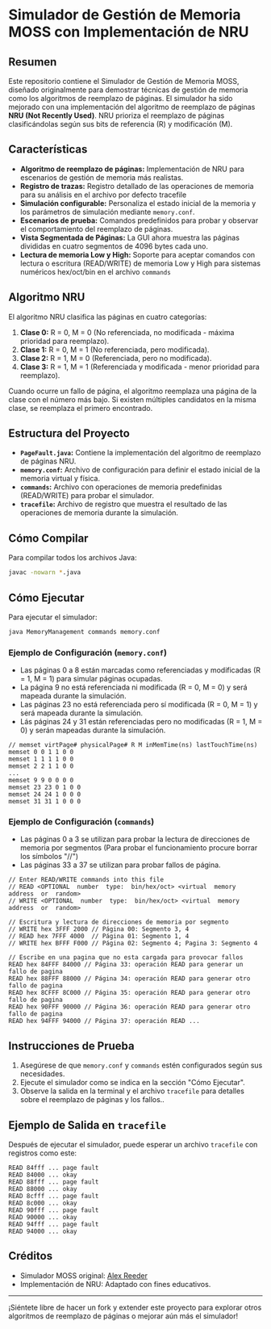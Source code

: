 # Simulador de Gestión de Memoria MOSS con Implementación de NRU

## Resumen
Este repositorio contiene el Simulador de Gestión de Memoria MOSS, diseñado originalmente para demostrar técnicas de gestión de memoria como los algoritmos de reemplazo de páginas. El simulador ha sido mejorado con una implementación del algoritmo de reemplazo de páginas **NRU (Not Recently Used)**. NRU prioriza el reemplazo de páginas clasificándolas según sus bits de referencia (R) y modificación (M).

## Características
- **Algoritmo de reemplazo de páginas:** Implementación de NRU para escenarios de gestión de memoria más realistas.
- **Registro de trazas:** Registro detallado de las operaciones de memoria para su análisis en el archivo por defecto tracefile
- **Simulación configurable:** Personaliza el estado inicial de la memoria y los parámetros de simulación mediante `memory.conf`.
- **Escenarios de prueba:** Comandos predefinidos para probar y observar el comportamiento del reemplazo de páginas.
- **Vista Segmentada de Páginas:** La GUI ahora muestra las páginas divididas en cuatro segmentos de 4096 bytes cada uno.
- **Lectura de memoria Low y High:** Soporte para aceptar comandos con lectura o escritura (READ/WRITE) de memoria Low y High para sistemas numéricos hex/oct/bin en el archivo `commands` 

## Algoritmo NRU
El algoritmo NRU clasifica las páginas en cuatro categorías:
1. **Clase 0:** R = 0, M = 0 (No referenciada, no modificada - máxima prioridad para reemplazo).
2. **Clase 1:** R = 0, M = 1 (No referenciada, pero modificada).
3. **Clase 2:** R = 1, M = 0 (Referenciada, pero no modificada).
4. **Clase 3:** R = 1, M = 1 (Referenciada y modificada - menor prioridad para reemplazo).

Cuando ocurre un fallo de página, el algoritmo reemplaza una página de la clase con el número más bajo. Si existen múltiples candidatos en la misma clase, se reemplaza el primero encontrado.

## Estructura del Proyecto
- **`PageFault.java`:** Contiene la implementación del algoritmo de reemplazo de páginas NRU.
- **`memory.conf`:** Archivo de configuración para definir el estado inicial de la memoria virtual y física.
- **`commands`:** Archivo con operaciones de memoria predefinidas (READ/WRITE) para probar el simulador.
- **`tracefile`:** Archivo de registro que muestra el resultado de las operaciones de memoria durante la simulación.

## Cómo Compilar
Para compilar todos los archivos Java:
```bash
javac -nowarn *.java
```

## Cómo Ejecutar
Para ejecutar el simulador:
```bash
java MemoryManagement commands memory.conf
```

### Ejemplo de Configuración (`memory.conf`)
- Las páginas 0 a 8 están marcadas como referenciadas y modificadas (R = 1, M = 1) para simular páginas ocupadas.
- La página 9 no está referenciada ni modificada (R = 0, M = 0) y será mapeada durante la simulación.
- Las páginas 23 no está referenciada pero sí modificada (R = 0, M = 1) y será mapeada durante la simulación.
- Lás páginas 24 y 31 están referenciadas pero no modificadas (R = 1, M = 0) y serán mapeadas durante la simulación.

```plaintext
// memset virtPage# physicalPage# R M inMemTime(ns) lastTouchTime(ns)
memset 0 0 1 1 0 0
memset 1 1 1 1 0 0
memset 2 2 1 1 0 0
...
memset 9 9 0 0 0 0
memset 23 23 0 1 0 0
memset 24 24 1 0 0 0
memset 31 31 1 0 0 0
```

### Ejemplo de Configuración (`commands`)
- Las páginas 0 a 3 se utilizan para probar la lectura de direcciones de memoria por segmentos (Para probar el funcionamiento procure borrar los símbolos "//")
- Las páginas 33 a 37 se utilizan para probar fallos de página.

```plaintext
// Enter READ/WRITE commands into this file
// READ <OPTIONAL  number  type:  bin/hex/oct> <virtual  memory  address  or  random>
// WRITE <OPTIONAL  number  type:  bin/hex/oct> <virtual  memory  address  or  random>

// Escritura y lectura de direcciones de memoria por segmento
// WRITE hex 3FFF 2000 // Página 00: Segmento 3, 4
// READ hex 7FFF 4000  // Página 01: Segmento 1, 4
// WRITE hex BFFF F000 // Página 02: Segmento 4; Pagina 3: Segmento 4

// Escribe en una pagina que no esta cargada para provocar fallos
READ hex 84FFF 84000 // Página 33: operación READ para generar un fallo de pagina
READ hex 88FFF 88000 // Página 34: operación READ para generar otro fallo de pagina
READ hex 8CFFF 8C000 // Página 35: operación READ para generar otro fallo de pagina
READ hex 90FFF 90000 // Página 36: operación READ para generar otro fallo de pagina
READ hex 94FFF 94000 // Página 37: operación READ ...
```

## Instrucciones de Prueba
1. Asegúrese de que `memory.conf` y `commands` estén configurados según sus necesidades.
2. Ejecute el simulador como se indica en la sección "Cómo Ejecutar".
3. Observe la salida en la terminal y el archivo `tracefile` para detalles sobre el reemplazo de páginas y los fallos..

## Ejemplo de Salida en `tracefile`
Después de ejecutar el simulador, puede esperar un archivo `tracefile` con registros como este:
```plaintext
READ 84fff ... page fault
READ 84000 ... okay
READ 88fff ... page fault
READ 88000 ... okay
READ 8cfff ... page fault
READ 8c000 ... okay
READ 90fff ... page fault
READ 90000 ... okay
READ 94fff ... page fault
READ 94000 ... okay
```

## Créditos
- Simulador MOSS original: [Alex Reeder](https://www.ontko.com/moss/)
- Implementación de NRU: Adaptado con fines educativos.
---

¡Siéntete libre de hacer un fork y extender este proyecto para explorar otros algoritmos de reemplazo de páginas o mejorar aún más el simulador!